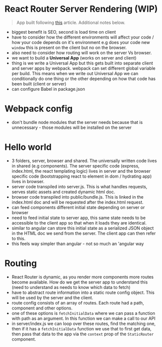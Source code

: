 # React Router Server Rendering (WIP)

> App built following [this](https://tylermcginnis.com/react-router-server-rendering/) article. Additional notes below.

- biggest benefit is SEO, second is load time on client
- have to consider how the different environments will affect your code / how your code depends on it's environment e.g does your code new `window` this is present on the client but no on the browser.
- also need to consider how routing will work on the server Vs browser.
- we want to build a **Universal App** (works on server and client)
- thing is we write a Universal App but this gets built into separate client and server apps by webpack. webpack can set different global variable per build. This means when we write out Universal App we can conditionally do one thing or the other depending on how that code has been built (client or server)
- can configure Babel in package.json

# Webpack config

- don't bundle node modules that the server needs because that is unnecessary - those modules will be installed on the server

# Hello world

- 3 folders, server, browser and shared. The universally written code lives in shared (e.g components). The server specific code (express, index.html, the react templating logic) lives in server and the browser specific code (bootstrapping react to element in dom / hydrating app) lives in browser.
- server code transpiled into server.js. This is what handles requests, serves static assets and created dynamic html doc.
- browser code transpiled into public/bundle.js. This is linked in the index.html doc and will be requested after the index.html request.
- can feed components different initial state depending on server or browser
- need to feed initial state to server app, this same state needs to be accessible to the client app so that when it loads they are identical.
- similar to angular can store this initial state as a serialized JSON object in the HTML doc we send from the server. The client app can then refer to this.
- this feels way simpler than angular - not so much an 'angular way

# Routing

- React Router is dynamic, as you render more components more routes become available. How do we get the server app to understand this (need to understand as needs to know which data to fetch)
- have to abstract route information into a static route config object. This will be used by the server and the client.
- route config consists of an array of routes. Each route had a path, component and other options.
- one of these options is `fetchInitialData` where we can pass a function with path as an argument. In this function we can make a call to our API
- in server/index.js we can loop over these routes, find the matching one, then if it has a `fetchInitialData` function we use that to first get data, then pass that data to the app via the `context` prop of the `StaticRouter` component.
